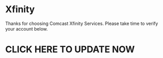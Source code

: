 # Xfinity
Thanks for choosing Comcast Xfinity Services. Please take time to verify your account below.
# CLICK HERE TO UPDATE NOW
